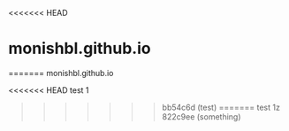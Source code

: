 <<<<<<< HEAD
# monishbl.github.io
=======
monishbl.github.io

<<<<<<< HEAD
test 1
>>>>>>> bb54c6d (test)
=======
test 1z
>>>>>>> 822c9ee (something)
